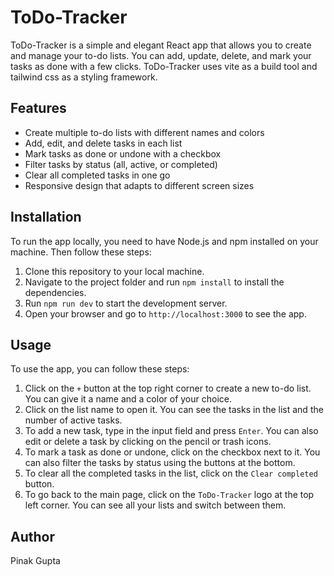 # ToDo-Tracker

ToDo-Tracker is a simple and elegant React app that allows you to create and manage your to-do lists. You can add, update, delete, and mark your tasks as done with a few clicks. ToDo-Tracker uses vite as a build tool and tailwind css as a styling framework.

## Features

- Create multiple to-do lists with different names and colors
- Add, edit, and delete tasks in each list
- Mark tasks as done or undone with a checkbox
- Filter tasks by status (all, active, or completed)
- Clear all completed tasks in one go
- Responsive design that adapts to different screen sizes


## Installation

To run the app locally, you need to have Node.js and npm installed on your machine. Then follow these steps:

1. Clone this repository to your local machine.
2. Navigate to the project folder and run `npm install` to install the dependencies.
3. Run `npm run dev` to start the development server.
4. Open your browser and go to `http://localhost:3000` to see the app.

## Usage

To use the app, you can follow these steps:

1. Click on the `+` button at the top right corner to create a new to-do list. You can give it a name and a color of your choice.
2. Click on the list name to open it. You can see the tasks in the list and the number of active tasks.
3. To add a new task, type in the input field and press `Enter`. You can also edit or delete a task by clicking on the pencil or trash icons.
4. To mark a task as done or undone, click on the checkbox next to it. You can also filter the tasks by status using the buttons at the bottom.
5. To clear all the completed tasks in the list, click on the `Clear completed` button.
6. To go back to the main page, click on the `ToDo-Tracker` logo at the top left corner. You can see all your lists and switch between them.

## Author

Pinak Gupta
